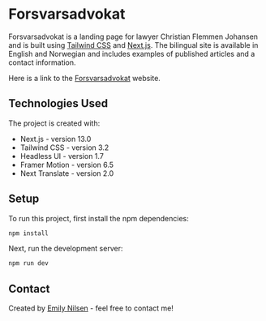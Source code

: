 # Forsvarsadvokat

Forsvarsadvokat is a landing page for lawyer Christian Flemmen Johansen and is built using [Tailwind CSS](https://tailwindcss.com) and [Next.js](https://nextjs.org). The bilingual site is available in English and Norwegian and includes examples of published articles and a contact information.

Here is a link to the [Forsvarsadvokat](https://forsvarsadvokat.no/) website.

## Technologies Used

The project is created with:

- Next.js - version 13.0
- Tailwind CSS - version 3.2
- Headless UI - version 1.7
- Framer Motion - version 6.5
- Next Translate - version 2.0

## Setup

To run this project, first install the npm dependencies:

```bash
npm install
```

Next, run the development server:

```bash
npm run dev
```

## Contact

Created by [Emily Nilsen](https://emilynilsen.com) - feel free to contact me!

